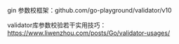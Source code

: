 

gin 参数校框架：github.com/go-playground/validator/v10

validator库参数校验若干实用技巧：https://www.liwenzhou.com/posts/Go/validator-usages/
